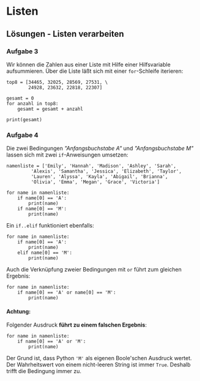 
# Listen

## Lösungen - Listen verarbeiten

### Aufgabe 3

Wir können die Zahlen aus einer Liste mit Hilfe einer Hilfsvariable aufsummieren.
Über die Liste läßt sich mit einer `for`-Schleife iterieren:

    top8 = [34465, 32025, 28569, 27531, \
            24928, 23632, 22818, 22307]

    gesamt = 0
    for anzahl in top8:
        gesamt = gesamt + anzahl
       
    print(gesamt)


### Aufgabe 4

Die zwei Bedingungen *"Anfangsbuchstabe A"* und *"Anfangsbuchstabe M"* lassen sich mit zwei `if`-Anweisungen umsetzen:

    namenliste = ['Emily', 'Hannah', 'Madison', 'Ashley', 'Sarah', 
             'Alexis', 'Samantha', 'Jessica', 'Elizabeth', 'Taylor', 
             'Lauren', 'Alyssa', 'Kayla', 'Abigail', 'Brianna', 
             'Olivia', 'Emma', 'Megan', 'Grace', 'Victoria']

    for name in namenliste:
        if name[0] == 'A':
            print(name)
        if name[0] == 'M':
            print(name)

Ein `if..elif` funktioniert ebenfalls:

    for name in namenliste:
        if name[0] == 'A':
            print(name)
        elif name[0] == 'M':
            print(name)

Auch die Verknüpfung zweier Bedingungen mit `or` führt zum gleichen Ergebnis:

    for name in namenliste:
        if name[0] == 'A' or name[0] == 'M':
            print(name)

#### Achtung:

Folgender Ausdruck **führt zu einem falschen Ergebnis**:

    for name in namenliste:
        if name[0] == 'A' or 'M':
            print(name)

Der Grund ist, dass Python `'M'` als eigenen Boole'schen Ausdruck wertet. Der Wahrheitswert von einem nicht-leeren String ist immer `True`. Deshalb trifft die Bedingung immer zu.

